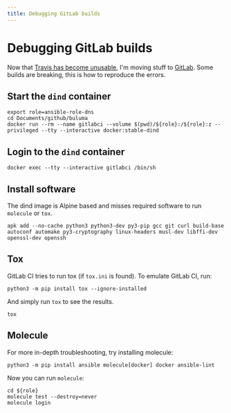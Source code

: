 ```yaml
---
title: Debugging GitLab builds
---
```


# Debugging GitLab builds

Now that [Travis has become unusable](https://blog.travis-ci.com/2020-11-02-travis-ci-new-billing), I'm moving stuff to [GitLab](https://gitlab.com/buluma). Some builds are breaking, this is how to reproduce the errors.

## Start the `dind` container

```shell
export role=ansible-role-dns
cd Documents/github/buluma
docker run --rm --name gitlabci --volume $(pwd)/${role}:/${role}:z --privileged --tty --interactive docker:stable-dind
```

## Login to the `dind` container

```shell
docker exec --tty --interactive gitlabci /bin/sh
```

## Install software

The dind image is Alpine based and misses required software to run `molecule` or `tox`.

```shell
apk add --no-cache python3 python3-dev py3-pip gcc git curl build-base autoconf automake py3-cryptography linux-headers musl-dev libffi-dev openssl-dev openssh
```

## Tox

GitLab CI tries to run tox (if `tox.ini` is found). To emulate GitLab CI, run:

```shell
python3 -m pip install tox --ignore-installed
```

And simply run `tox` to see the results.

```shell
tox
```

## Molecule

For more in-depth troubleshooting, try installing molecule:

```
python3 -m pip install ansible molecule[docker] docker ansible-lint
```

Now you can run `molecule`:

```shell
cd ${role}
molecule test --destroy=never
molecule login
```
